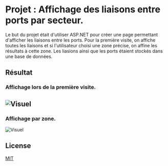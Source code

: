# Projet : Affichage des liaisons entre ports par secteur.

Le but du projet était d'utiliser ASP.NET pour créer une page permettant d'afficher les liaisons entre les ports.
Pour la première visite, on affiche toutes les liaisons et si l'utilisateur choisi une zone précise, on affine les résultats à cette zone.
Les liasions ainsi que les ports étaient stockés dans une base de données.

## Résultat
### Affichage lors de la première visite.
![Visuel](https://puu.sh/FZuZ7/93910dc93b.png)
---
### Affichage par zone.
![Visuel](https://puu.sh/FZuZ7/93910dc93b.png)

## License
[MIT](https://choosealicense.com/licenses/mit/)

